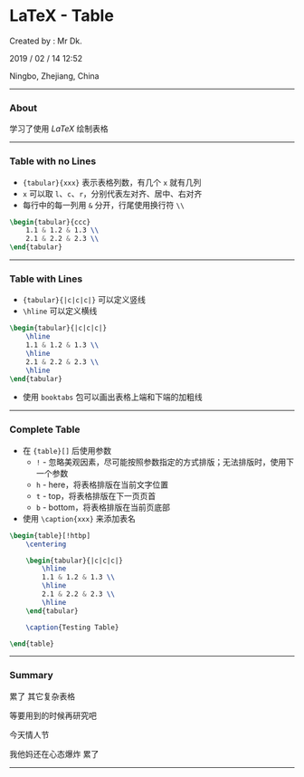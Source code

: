 # LaTeX - Table

Created by : Mr Dk.

2019 / 02 / 14 12:52

Ningbo, Zhejiang, China

---

### About

学习了使用 _LaTeX_ 绘制表格

---

### Table with no Lines

* `{tabular}{xxx}` 表示表格列数，有几个 `x` 就有几列
* `x` 可以取 `l`、`c`、`r`，分别代表左对齐、居中、右对齐
* 每行中的每一列用 `&` 分开，行尾使用换行符 `\\`

``` latex
\begin{tabular}{ccc}
    1.1 & 1.2 & 1.3 \\
    2.1 & 2.2 & 2.3 \\
\end{tabular}
```

---

### Table with Lines

* `{tabular}{|c|c|c|}` 可以定义竖线
* `\hline` 可以定义横线

``` latex
\begin{tabular}{|c|c|c|}
    \hline
    1.1 & 1.2 & 1.3 \\
    \hline
    2.1 & 2.2 & 2.3 \\
    \hline
\end{tabular}
```

* 使用 `booktabs` 包可以画出表格上端和下端的加粗线

---

### Complete Table

* 在 `{table}[]` 后使用参数
    * `!` - 忽略美观因素，尽可能按照参数指定的方式排版；无法排版时，使用下一个参数
    * `h` - here，将表格排版在当前文字位置
    * `t` - top，将表格排版在下一页页首
    * `b` - bottom，将表格排版在当前页底部
* 使用 `\caption{xxx}` 来添加表名

``` latex
\begin{table}[!htbp]
    \centering

    \begin{tabular}{|c|c|c|}
        \hline
        1.1 & 1.2 & 1.3 \\
        \hline
        2.1 & 2.2 & 2.3 \\
        \hline
    \end{tabular}

    \caption{Testing Table}

\end{table}
```

---

### Summary

累了 其它复杂表格

等要用到的时候再研究吧

今天情人节

我他妈还在心态爆炸 累了

---

